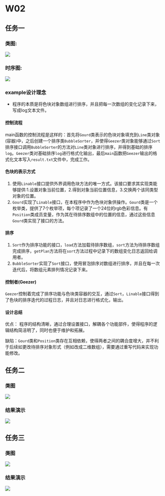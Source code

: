 # W02

## 任务一
### 类图:
![](./uml/objs.pu)

### 时序图:
![](./uml/timeline.pu)

### example设计理念

* 程序的本质是将色块对象数组进行排序，并且把每一次数组的变化记录下来，写成log文本文件。

#### 控制流程
main函数的控制流程是这样的：首先将```Gourd```类表示的色块对象填充到```Line```类对象(容器)中，之后创建一个排序类```BubbleSorter```，并使得```Geezer```类对象能够通过```Sort```排序接口调用```BubbleSorter```的方法对```Line```类对象进行排序，并得到基础的排序```log```。```Geezer```类对基础排序```log```进行格式化输出，最后```main```函数把```Geezer```输出的格式化文本写入```result.txt```文件中，完成工作。

#### 色块的表示方式
1. 使用```Linable```接口提供外界调用色块方法的唯一方式。该接口要求其实现类能够提供:1.设置对象当前位置，2.得到对象当前位置信息，3.交换两个该同类型对象的位置。
2. ```Gourd```实现了```Linable```接口，在本程序中作为色块对象供操作。```Gourd```类是一个枚举类，提供了7个枚举项，每个项记录了一个24位的rgb色彩信息。有```Position```类成员变量，作为其在待排序数组中的位置的信息，通过这些信息```Gourd```类实现了接口的方法。


#### 排序
1. ```Sort```作为排序功能的接口，```load```方法加载待排序数组，```sort```方法为待排序数组完成排序，```getPlan```方法将在```sort```方法过程中记录下的数组变化日志返回给调用者。
2. ```BubbleSorter```实现了```Sort```接口，使用冒泡排序对数组进行排序，并且在每一次迭代后，将数组元素排列情况记录下来。


#### 控制者(Geezer)
```Geezer```控制着完成了排序功能与色块类容器的交互，通过```Sort```，```Linable```接口得到了色块的排序迭代的过程日志，并且对日志进行格式化，输出。


#### 设计总结
优点： 程序的结构清晰，通过合理设置接口，解耦各个功能部件，使得程序的逻辑结构简洁明了，同时也便于维护和拓展。

缺陷：```Gourd```类和```Position```类存在互相依赖，使得两者之间的耦合度增大，并不利于后续如更改待排序对象形式（例如改成二维数组），需要通过重写代码来实现功能修改。

## 任务二

### 类图
![](./uml/task2.pu)
### 结果演示
![](https://asciinema.org/a/RQXuackROvAQFGHTLxFht8Gn2)

## 任务三

### 类图
![](./uml/task3.pu)
### 结果演示
![](https://asciinema.org/a/5yBg4z8N4TriMCYoiM2ONFX0X)